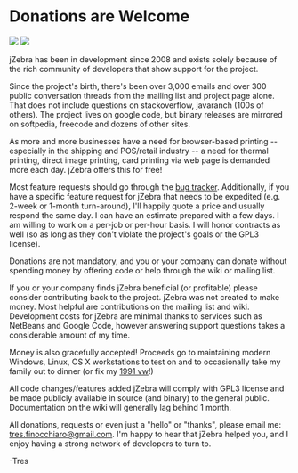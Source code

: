 # Donations are Welcome #

[![](http://jzebra.googlecode.com/files/family_small.png)](http://code.google.com/p/jzebra/wiki/FamilyLarge)
[![](https://www.paypalobjects.com/WEBSCR-640-20110306-1/en_US/i/btn/btn_donate_LG.gif)](https://www.paypal.com/cgi-bin/webscr?cmd=_s-xclick&hosted_button_id=XGF8HTFYG3ZC8)

jZebra has been in development since 2008 and exists solely because of the rich community of developers that show support for the project.

Since the project's birth, there's been over 3,000 emails and over 300 public conversation threads from the mailing list and project page alone.  That does not include questions on stackoverflow, javaranch (100s of others).  The project lives on google code, but binary releases are mirrored on softpedia, freecode and dozens of other sites.

As more and more businesses have a need for browser-based printing -- especially in the shipping and POS/retail industry -- a need for thermal printing, direct image printing, card printing via web page is demanded more each day.  jZebra offers this for free!

Most feature requests should go through the [bug tracker](http://code.google.com/p/jzebra/issues/list).  Additionally, if you have a specific feature request for jZebra that needs to be expedited (e.g. 2-week or 1-month turn-around), I'll happily quote a price and usually respond the same day.  I can have an estimate prepared with a few days.  I am willing to work on a per-job or per-hour basis.  I will honor contracts as well (so as long as they don't violate the project's goals or the GPL3 license).

Donations are not mandatory, and you or your company can donate without spending money by offering code or help through the wiki or mailing list.

If you or your company finds jZebra beneficial (or profitable) please consider contributing back to the project.  jZebra was not created to make money. Most helpful are contributions on the mailing list and wiki.  Development costs for jZebra are minimal thanks to services such as NetBeans and Google Code, however answering support questions takes a considerable amount of my time.

Money is also gracefully accepted!  Proceeds go to maintaining modern Windows, Linux, OS X workstations to test on and to occasionally take my family out to dinner (or fix my [1991 vw](http://i.imgur.com/m24hL.jpg)!)

All code changes/features added jZebra will comply with GPL3 license and be made publicly available in source (and binary) to the general public.  Documentation on the wiki will generally lag behind 1 month.

All donations, requests or even just a "hello" or "thanks", please email me:  tres.finocchiaro@gmail.com.  I'm happy to hear that jZebra helped you, and I enjoy having a strong network of developers to turn to.

-Tres